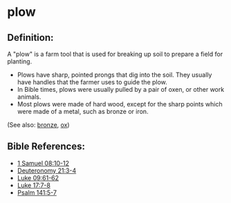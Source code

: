 # plow #

## Definition: ##

A "plow" is a farm tool that is used for breaking up soil to prepare a field for planting.

* Plows have sharp, pointed prongs that dig into the soil. They usually have handles that the farmer uses to guide the plow.
* In Bible times, plows were usually pulled by a pair of oxen, or other work animals.
* Most plows were made of hard wood, except for the sharp points which were made of a metal, such as bronze or iron.
 

(See also: [bronze](../other/bronze.md), [ox](../other/ox.md))

## Bible References: ##

* [1 Samuel 08:10-12](https://door43.org/en/bible/notes/1sa/08/10)
* [Deuteronomy 21:3-4](https://door43.org/en/bible/notes/deu/21/03)
* [Luke 09:61-62](https://door43.org/en/bible/notes/luk/09/61)
* [Luke 17:7-8](https://door43.org/en/bible/notes/luk/17/07)
* [Psalm 141:5-7](https://door43.org/en/bible/notes/psa/141/005)

